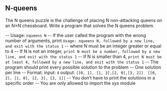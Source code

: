 ## N-queens

The N queens puzzle is the challenge of placing N non-attacking queens on an N×N chessboard. Write a program that solves the N queens problem.

-- Usage: `nqueens N`
    -- If the user called the program with the wrong number of arguments, print `Usage: nqueens N, followed by a new line, and exit with the status 1`
-- where N must be an integer greater or equal to 4
    -- If N is not an integer, `print N must be a number, followed by a new line, and exit with the status 1`
    -- If N is smaller than 4, `print N must be at least 4, followed by a new line, and exit with the status 1`
-- The program should print every possible solution to the problem
    -- One solution per line
    -- Format: input: `4`
        output: `[[0, 1], [1, 3],[2, 0],[3, 2]] 
        [[0, 2], [1, 0], [2, 3], [3, 1]]`
-- You don’t have to print the solutions in a specific order
-- You are only allowed to import the sys module